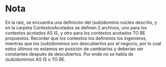 # Nota

En la raíz, se encuentra una definición del (sub)dominio núcleo descrito, y en la carpeta ContextosAcotados se definen 2 archivos, uno para
los contextos acotados AS IS, y otro para los contextos acotados TO BE propuestos. Recordar que los contextos los definimos los ingenieros,
mientras que los (sub)dominios son descubiertos por el negocio, por lo cual estos últimos no estamos en posición de cambiarlos y deberían
ser constantes después de descubiertos. Por ende no se habla de (sub)dominios AS IS o TO BE.